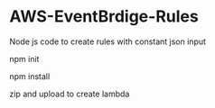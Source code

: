 # AWS-EventBrdige-Rules
Node js code to create rules with constant json input

npm init

npm install

zip and upload to create lambda
